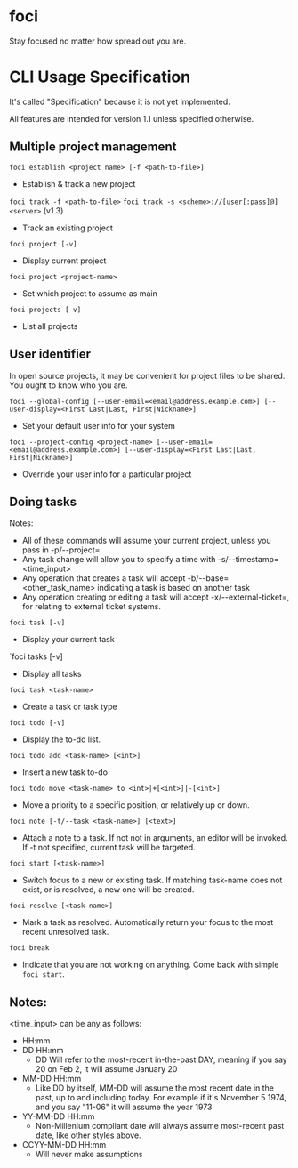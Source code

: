 # foci
Stay focused no matter how spread out you are.

# CLI Usage Specification

It's called "Specification" because it is not yet implemented.

All features are intended for version 1.1 unless specified otherwise.

## Multiple project management

`foci establish <project name> [-f <path-to-file>]`
 * Establish & track a new project

`foci track -f <path-to-file>`
`foci track -s <scheme>://[user[:pass]@]<server>` (v1.3)
 * Track an existing project

`foci project [-v]`
 * Display current project

`foci project <project-name>`
 * Set which project to assume as main

`foci projects [-v]`
 * List all projects

## User identifier

In open source projects, it may be convenient for project files to be shared.  You ought to know who you are.

`foci --global-config [--user-email=<email@address.example.com>] [--user-display=<First Last|Last, First|Nickname>]`
 * Set your default user info for your system

`foci --project-config <project-name> [--user-email=<email@address.example.com>] [--user-display=<First Last|Last, First|Nickname>]`
 * Override your user info for a particular project

## Doing tasks

Notes:
* All of these commands will assume your current project, unless you pass in -p/--project=<project-name>
* Any task change will allow you to specify a time with -s/--timestamp=<time_input>
* Any operation that creates a task will accept -b/--base=<other_task_name> indicating a task is based on another task
* Any operation creating or editing a task will accept -x/--external-ticket=<external-id>, for relating to external ticket systems.

`foci task [-v]`
* Display your current task

`foci tasks [-v]
* Display all tasks

`foci task <task-name>`
* Create a task or task type

`foci todo [-v]`
* Display the to-do list.

`foci todo add <task-name> [<int>]`
* Insert a new task to-do 

`foci todo move <task-name> to <int>|+[<int>]|-[<int>]`
* Move a priority to a specific position, or relatively up or down.

`foci note [-t/--task <task-name>] [<text>]`
* Attach a note to a task.  If not not in arguments, an editor will be invoked. If -t not specified, current task will be targeted.

`foci start [<task-name>]`
* Switch focus to a new or existing task. If matching task-name does not exist, or is resolved, a new one will be created.

`foci resolve [<task-name>]`
* Mark a task as resolved.  Automatically return your focus to the most recent unresolved task.

`foci break`
* Indicate that you are not working on anything.  Come back with simple `foci start`.

## Notes:

<time_input> can be any as follows:
* HH:mm
* DD HH:mm
  * DD Will refer to the most-recent in-the-past DAY, meaning if you say 20 on Feb 2, it will assume January 20
* MM-DD HH:mm
  * Like DD by itself, MM-DD will assume the most recent date in the past, up to and including today. For example if it's November 5 1974, and you say "11-06" it will assume the year 1973
* YY-MM-DD HH:mm
  * Non-Millenium compliant date will always assume most-recent past date, like other styles above.
* CCYY-MM-DD HH:mm
  * Will never make assumptions


